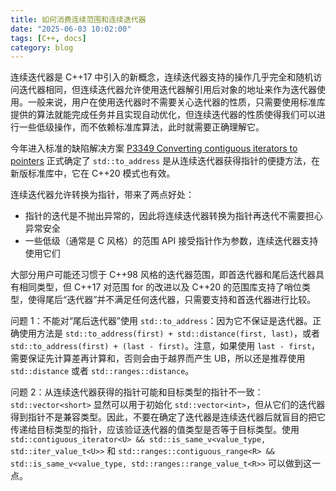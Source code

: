 ```yaml
---
title: 如何消费连续范围和连续迭代器
date: "2025-06-03 10:02:00"
tags: [C++, docs]
category: blog
---
```

连续迭代器是 C++17 中引入的新概念，连续迭代器支持的操作几乎完全和随机访问迭代器相同，但连续迭代器允许使用迭代器解引用后对象的地址来作为迭代器使用。一般来说，用户在使用迭代器时不需要关心迭代器的性质，只需要使用标准库提供的算法就能完成任务并且实现自动优化，但连续迭代器的性质使得我们可以进行一些低级操作，而不依赖标准库算法，此时就需要正确理解它。

<!-- more -->

今年进入标准的缺陷解决方案 [P3349 Converting contiguous iterators to pointers](//wg21.link/p3349) 正式确定了 `std::to_address` 是从连续迭代器获得指针的便捷方法，在新版标准库中，它在 C++20 模式也有效。

连续迭代器允许转换为指针，带来了两点好处：

+ 指针的迭代是不抛出异常的，因此将连续迭代器转换为指针再迭代不需要担心异常安全
+ 一些低级（通常是 C 风格）的范围 API 接受指针作为参数，连续迭代器支持使用它们

大部分用户可能还习惯于 C++98 风格的迭代器范围，即首迭代器和尾后迭代器具有相同类型，但 C++17 对范围 for 的改进以及 C++20 的范围库支持了哨位类型，使得尾后“迭代器”并不满足任何迭代器，只需要支持和首迭代器进行比较。

问题 1：不能对“尾后迭代器”使用 `std::to_address`：因为它不保证是迭代器。正确使用方法是 `std::to_address(first) + std::distance(first, last)`，或者 `std::to_address(first) + (last - first)`。注意，如果使用 `last - first`，需要保证先计算差再计算和，否则会由于越界而产生 UB，所以还是推荐使用 `std::distance` 或者 `std::ranges::distance`。

问题 2：从连续迭代器获得的指针可能和目标类型的指针不一致：`std::vector<short>` 显然可以用于初始化 `std::vector<int>`，但从它们的迭代器得到指针不是兼容类型。因此，不要在确定了迭代器是连续迭代器后就盲目的把它传递给目标类型的指针，应该验证迭代器的值类型是否等于目标类型。使用 `std::contiguous_iterator<U> && std::is_same_v<value_type, std::iter_value_t<U>>` 和 `std::ranges::contiguous_range<R> && std::is_same_v<value_type, std::ranges::range_value_t<R>>` 可以做到这一点。
